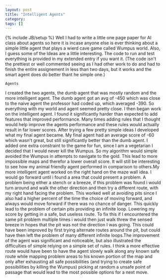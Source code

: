 ```yaml
---
layout: post
title: "Intelligent Agents"
category:
tags: []
---
```

{% include JB/setup %}
Well I had to write a little one page paper for AI class about agents so here it is incase anyone else is ever thinking about a simple little agent that plays a wierd cave game called Wumpus world. Also, I guess some of the Ideas are a little interesting. The code to run and test everything is provided in my extended entry if you want it. (The code isn't the prettiest or well commented seeing as I had other work to do and had to finish the entire assignement in less than two days, but it works and the smart agent does do better thant he simple one.)

    Agents

I created the two agents, the dumb agent that was mostly random and the more intelligent agent. The dumb agent got an avg of -450 which was close to the naive agent the professor had coded up, which averaged -390. So everything with my world and agent seemed pretty close. I then began work on the intelligent agent. I found it significantly harder than expected to add features that improved performance. Many times adding rules that I thought would help improve the agents performance and these rules would actually result in far lower scores. After trying a few pretty simple ideas I developed what my final agent became. My final agent had an average score of -60 which wasn't great, but still significantly better than the dumb agent. I added one extra constraint to the game for fun, since I am a vegetarian I decided that I would never kill the Wumpus. So my algorithm would simple avoided the Wumpus in attempts to navigate to the gold. This lead to more impossible maps and therefor a lower overall score. It will still be interesting to see how my animal friendly agent performed in comparison to others.My more intelligent agent worked on the right hand on the maze wall idea. I would go forward until i found a area that could present a problem. A problem being either a stench or a breeze, if this problem was found i would turn around and walk the other direction and then try a different route, with my right hand facing the problem. This worked well at avoiding pits since I also had a higher percent of the time the choice of moving forward, and always would move forward if there was no chance of danger. This quickly lead to the problem of certain pits providing an infinite loop. Lowering my score by getting in a safe, but useless route. To fix this if I encountered the same pit problem multiple times i would then just walk threw the sensed breeze in hopes that the pit was not the direction I was going. This could have been improved by first trying alternate routes around the pit, but could have then left the problem of many different infinite loops.The improvement of the agent was significant and noticeable, but also illustrated the difficulties of simple relying on a simple set of rules. I think a more effective route would have been to have the agent slowly walk along any known safe route while mapping problem areas to his known portion of the map and only after exhausting all safe possibilities (and trying to create safe possibilities by killing the Wumpus) picking at random a unsafe point of passage that would lead to the most possible options for a next move.

<script src="https://gist.github.com/2014472.js?file=wumpus.java"></script>